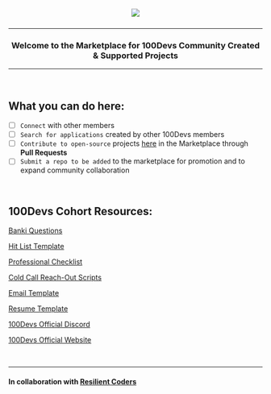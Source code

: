 <h5 align='center' title='Click to visit 100Devs website'><a href='https://leonnoel.com/100devs/'> <img src='https://pbs.twimg.com/card_img/1589438369494315008/GEokF0bG?format=png&name=360x360'> </a align='center'></h5>

---

<h3 align='center'> Welcome to the Marketplace for 100Devs Community Created & Supported Projects</h3>

---

</br>

## What you can do here:

- [ ] `Connect` with other members
- [ ] `Search for applications` created by other 100Devs members
- [ ] `Contribute to open-source` projects [here](https://github.com/orgs/100Devs-Community/repositories) in the Marketplace through **Pull Requests**
- [ ] `Submit a repo to be added` to the marketplace for promotion and to expand community collaboration

</br>

## 100Devs Cohort Resources:

[Banki Questions](https://docs.google.com/document/d/1p7DhCsLOMMybYfePWLlD1-_8KU20zkBoArH4pnW1o3c/preview?pru=AAABgNRL92A*84_egxNgPxmF_8kI-WtSmg)

[Hit List Template](https://docs.google.com/spreadsheets/d/1Be-6gYvrfi8l-M0RnObzdysRIG7N7Yyu6rIF0OHw0Q4/htmlview?usp=sharing&pru=AAABgNSd6dU*4T5t6MsS1myIhBfFnjKEaQ#)

[Professional Checklist](https://docs.google.com/document/d/1L2vTX3qvLhoGHeG5cVD2ljCfRGr1uJ_Gf-hNZj9KzTg/edit)

[Cold Call Reach-Out Scripts](https://docs.google.com/document/d/1LaM_Dv-i07gJvHfqDFJdoqdkcVoaL1NYQEFTOSm1xCA/edit)

[Email Template](https://resilientcoders.notion.site/100devs-Email-Templates-ea2a8c9bef5646549b3b1702281b0a45)

[Resume Template](https://drive.google.com/file/d/1XgHvZ5wS6DWyqX2ABMiMq4CmGkYtDOUf/view)

[100Devs Official Discord](https://discord.com/invite/zNxhjnmDPy)

[100Devs Official Website](https://leonnoel.com/100devs/)

</br>
<hr/>

#### In collaboration with [Resilient Coders](http://www.resilientcoders.org/)
